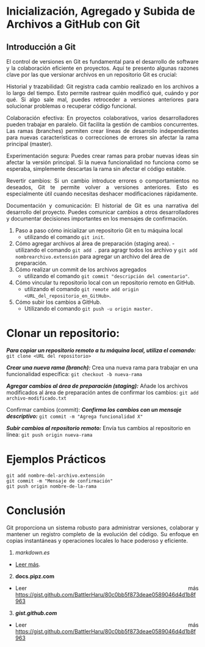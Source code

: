 # Inicialización, Agregado y Subida de Archivos a GitHub con Git
## Introducción a Git

<div style="text-align: justify">

El control de versiones en Git es fundamental para el desarrollo de software y la colaboración eficiente en proyectos. Aquí te presento algunas razones clave por las que versionar archivos en un repositorio Git es crucial:

Historial y trazabilidad: Git registra cada cambio realizado en los archivos a lo largo del tiempo. Esto permite rastrear quién modificó qué, cuándo y por qué. Si algo sale mal, puedes retroceder a versiones anteriores para solucionar problemas o recuperar código funcional.

Colaboración efectiva: En proyectos colaborativos, varios desarrolladores pueden trabajar en paralelo. Git facilita la gestión de cambios concurrentes. Las ramas (branches) permiten crear líneas de desarrollo independientes para nuevas características o correcciones de errores sin afectar la rama principal (master).

Experimentación segura: Puedes crear ramas para probar nuevas ideas sin afectar la versión principal. Si la nueva funcionalidad no funciona como se esperaba, simplemente descartas la rama sin afectar el código estable.

Revertir cambios: Si un cambio introduce errores o comportamientos no deseados, Git te permite volver a versiones anteriores. Esto es especialmente útil cuando necesitas deshacer modificaciones rápidamente.

Documentación y comunicación: El historial de Git es una narrativa del desarrollo del proyecto. Puedes comunicar cambios a otros desarrolladores y documentar decisiones importantes en los mensajes de confirmación.

</div>

1. Paso a paso cómo inicializar un repositorio Git en tu máquina local
    - utilizando el comando `git init`.
2. Cómo agregar archivos al área de preparación (staging area). 
    -utilizando el comando `git add .` para agragr todos los archivo y `git add nombrearchivo.extensión` para agregar un archivo del área de preparación.
3. Cómo realizar un commit de los archivos agregados
    - utilizando el comando `git commit "descripción del comentario"`.
4. Cómo vincular tu repositorio local con un repositorio remoto en GitHub.
    - utilizando el comando `git remote add origin <URL_del_repositorio_en_GitHub>`.
5. Cómo subir los cambios a GitHub.
    - Utilizando el comando `git push -u origin master.`

# Clonar un repositorio:

***Para copiar un repositorio remoto a tu máquina local, utiliza el comando:***
`git clone <URL del repositorio>`

***Crear una nueva rama (branch):***
Crea una nueva rama para trabajar en una funcionalidad específica:
`git checkout -b nueva-rama`

***Agregar cambios al área de preparación (staging):***
Añade los archivos modificados al área de preparación antes de confirmar los cambios:
`git add archivo-modificado.txt`

Confirmar cambios (commit):
***Confirma los cambios con un mensaje descriptivo:***
`git commit -m "Agrega funcionalidad X"`

***Subir cambios al repositorio remoto:***
Envía tus cambios al repositorio en línea:
`git push origin nueva-rama`

#  Ejemplos Prácticos

```
git add nombre-del-archivo.extensión
git commit -m "Mensaje de confirmación"
git push origin nombre-de-la-rama
```

# Conclusión 

<div style="text-align: justify">

Git proporciona un sistema robusto para administrar versiones, colaborar y mantener un registro completo de la evolución del código. Su enfoque en copias instantáneas y operaciones locales lo hace poderoso y eficiente.

1. *markdown.es*
- [Leer más]( https://markdown.es/sintaxis-markdown/).
2. **docs.pipz.com**
- Leer más https://gist.github.com/BattlerHaru/80c0bb5f873deae0589046d4d1b8f963
3. ***gist.github.com***
- Leer más https://gist.github.com/BattlerHaru/80c0bb5f873deae0589046d4d1b8f963
</div>